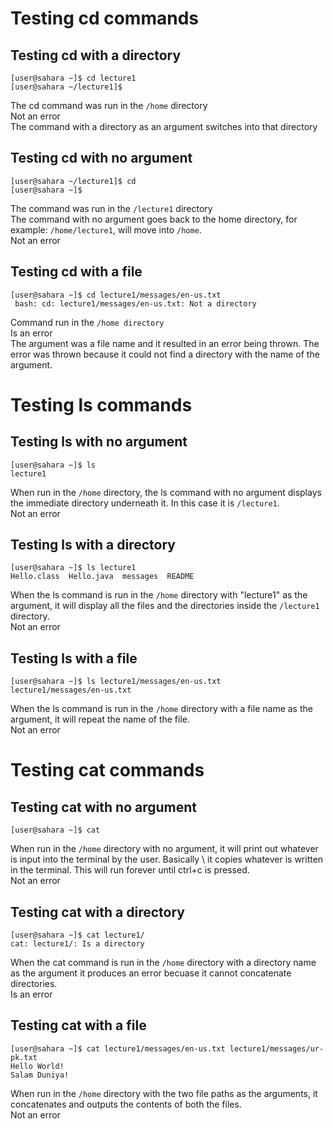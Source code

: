 # Testing cd commands
## Testing cd with a directory
```
[user@sahara ~]$ cd lecture1 
[user@sahara ~/lecture1]$
```
The cd command was run in the `/home` directory \
Not an error \
The command with a directory as an argument switches into that directory

## Testing cd with no argument
```
[user@sahara ~/lecture1]$ cd
[user@sahara ~]$
```
The command was run in the `/lecture1` directory \
The command with no argument goes back to the home directory, for example: `/home/lecture1`, will move into `/home`. \
Not an error
## Testing cd with a file
```
[user@sahara ~]$ cd lecture1/messages/en-us.txt
 bash: cd: lecture1/messages/en-us.txt: Not a directory
```
Command run in the `/home directory` \
Is an error \
The argument was a file name and it resulted in an error being thrown. The error was thrown because it could not find a directory with the name of the argument.
# Testing ls commands
## Testing ls with no argument
```
[user@sahara ~]$ ls
lecture1
```
When run in the `/home` directory, the ls command with no argument displays the immediate directory underneath it. In this case it is `/lecture1`. \
Not an error
## Testing ls with a directory
```
[user@sahara ~]$ ls lecture1
Hello.class  Hello.java  messages  README
```
When the ls command is run in the `/home` directory with "lecture1" as the argument, it will display all the files and the directories inside the `/lecture1` directory. \
Not an error
## Testing ls with a file
```
[user@sahara ~]$ ls lecture1/messages/en-us.txt 
lecture1/messages/en-us.txt
```
When the ls command is run in the `/home` directory with a file name as the argument, it will repeat the name of the file. \
Not an error
# Testing cat commands
## Testing cat with no argument
```
[user@sahara ~]$ cat

```
When run in the `/home` directory with no argument, it will print out whatever is input into the terminal by the user. Basically \ 
it copies whatever is written in the terminal. This will run forever until ctrl+c is pressed. \
Not an error
## Testing cat with a directory
```
[user@sahara ~]$ cat lecture1/
cat: lecture1/: Is a directory
```
When the cat command is run in the `/home` directory with a directory name as the argument it produces an error becuase it cannot concatenate directories. \
Is an error
## Testing cat with a file
```
[user@sahara ~]$ cat lecture1/messages/en-us.txt lecture1/messages/ur-pk.txt 
Hello World!
Salam Duniya!
```
When run in the `/home` directory with the two file paths as the arguments, it concatenates and outputs the contents of both the files. \
Not an error
